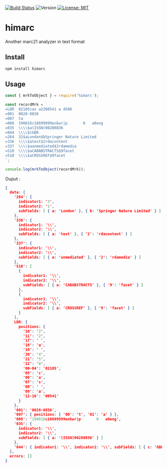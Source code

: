 [![Build Status](https://travis-ci.org/CIEPS/hiMarc.svg?branch=master)](https://travis-ci.org/CIEPS/hiMarc)
![Version](https://img.shields.io/badge/version-1.0.0-blue.svg?cacheSeconds=2592000)
[![License: MIT](https://img.shields.io/badge/License-MIT-yellow.svg)](#)

# himarc
Another marc21 analyzer in text format

## Install

```sh
npm install himarc
```

## Usage
```js
const { mrkToObject } = require('himarc');

const recordMrk = `
=LDR  02105cas a2200541 a 4500
=001  0028-0836
=007  ta
=008  190816c18699999enkwr|p       0   a0eng  
=035  \\\\$a(ISSN)00280836
=044  \\\\$cGBR
=264  31$aLondon$bSpringer Nature Limited
=336  \\\\$atext$2rdacontent
=337  \\\\$aunmediated$2rdamedia
=510  \\\\$aCABABSTRACTS$9facet
=510  \\\\$aCROSSREF$9facet
`;

console.log(mrkToObject(recordMrk));
```
Ouput :

```json
{
  data: {
    '264': {
      indicator1: '3',
      indicator2: '1',
      subFields: [ { a: 'London' }, { b: 'Springer Nature Limited' } ]
    },
    '336': {
      indicator1: '\\',
      indicator2: '\\',
      subFields: [ { a: 'text' }, { '2': 'rdacontent' } ]
    },
    '337': {
      indicator1: '\\',
      indicator2: '\\',
      subFields: [ { a: 'unmediated' }, { '2': 'rdamedia' } ]
    },
    '510': [
      {
        indicator1: '\\',
        indicator2: '\\',
        subFields: [ { a: 'CABABSTRACTS' }, { '9': 'facet' } ]
      },
      {
        indicator1: '\\',
        indicator2: '\\',
        subFields: [ { a: 'CROSSREF' }, { '9': 'facet' } ]
      }
    ],
    LDR: {
      positions: {
        '10': '2',
        '11': '2',
        '17': ' ',
        '18': 'a',
        '19': ' ',
        '20': '4',
        '21': '5',
        '22': '0',
        '00-04': '02105',
        '05': 'c',
        '06': 'a',
        '07': 's',
        '08': ' ',
        '09': 'a',
        '12-16': '00541'
      }
    },
    '001': '0028-0836',
    '007': { positions: { '00': 't', '01': 'a' } },
    '008': '190816c18699999enkwr|p       0   a0eng',
    '035': {
      indicator1: '\\',
      indicator2: '\\',
      subFields: [ { a: '(ISSN)00280836' } ]
    },
    '044': { indicator1: '\\', indicator2: '\\', subFields: [ { c: 'GBR' } ] }
  },
  errors: []
}
```
